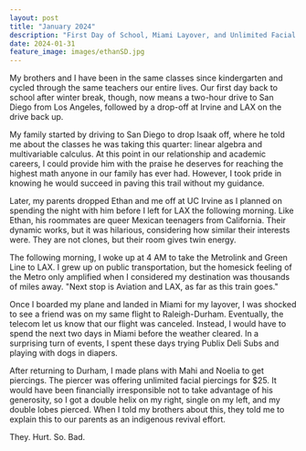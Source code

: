 ```yaml
---
layout: post
title: "January 2024"
description: "First Day of School, Miami Layover, and Unlimited Facial Piercings"
date: 2024-01-31
feature_image: images/ethanSD.jpg
---
```


My brothers and I have been in the same classes since kindergarten and cycled through the same teachers our entire lives. Our first day back to school after winter break, though, now means a two-hour drive to San Diego from Los Angeles, followed by a drop-off at Irvine and LAX on the drive back up.

<!--more-->

My family started by driving to San Diego to drop Isaak off, where he told me about the classes he was taking this quarter: linear algebra and multivariable calculus. At this point in our relationship and academic careers, I could provide him with the praise he deserves for reaching the highest math anyone in our family has ever had. However, I took pride in knowing he would succeed in paving this trail without my guidance. 

Later, my parents dropped Ethan and me off at UC Irvine as I planned on spending the night with him before I left for LAX the following morning. Like Ethan, his roommates are queer Mexican teenagers from California. Their dynamic works, but it was hilarious, considering how similar their interests were. They are not clones, but their room gives twin energy. 

The following morning, I woke up at 4 AM to take the Metrolink and Green Line to LAX. I grew up on public transportation, but the homesick feeling of the Metro only amplified when I considered my destination was thousands of miles away. "Next stop is Aviation and LAX, as far as this train goes." 

Once I boarded my plane and landed in Miami for my layover, I was shocked to see a friend was on my same flight to Raleigh-Durham. Eventually, the telecom let us know that our flight was canceled. Instead, I would have to spend the next two days in Miami before the weather cleared. In a surprising turn of events, I spent these days trying Publix Deli Subs and playing with dogs in diapers. 

After returning to Durham, I made plans with Mahi and Noelia to get piercings. The piercer was offering unlimited facial piercings for $25. It would have been financially irresponsible not to take advantage of his generosity, so I got a double helix on my right, single on my left, and my double lobes pierced. When I told my brothers about this, they told me to explain this to our parents as an indigenous revival effort. 

They. Hurt. So. Bad.